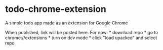 # todo-chrome-extension
A simple todo app made as an extension for Google Chrome 

When published, link will be posted here. 
For now: 
    * download repo 
    * go to chrome://extensions 
    * turn on dev mode 
    * click "load upacked" and select repo 
